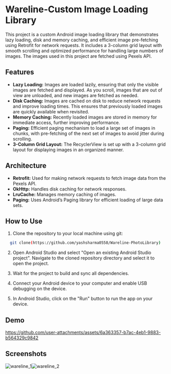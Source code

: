 
# Wareline-Custom Image Loading Library

This project is a custom Android image loading library that demonstrates lazy loading, disk and memory caching, and efficient image pre-fetching using Retrofit for network requests. It includes a 3-column grid layout with smooth scrolling and optimized performance for handling large numbers of images. The images used in this project are fetched using Pexels API.

## Features
- **Lazy Loading:** Images are loaded lazily, ensuring that only the visible images are fetched and displayed. As you scroll, images that are out of view are unloaded, and new images are fetched as needed.
- **Disk Caching:** Images are cached on disk to reduce network requests and improve loading times. This ensures that previously loaded images are quickly available when revisited.
- **Memory Caching:** Recently loaded images are stored in memory for immediate access, further improving performance.
- **Paging:** Efficient paging mechanism to load a large set of images in chunks, with pre-fetching of the next set of images to avoid jitter during scrolling.
- **3-Column Grid Layout:** The RecyclerView is set up with a 3-column grid layout for displaying images in an organized manner.
## Architecture
- **Retrofit:** Used for making network requests to fetch image data from the Pexels API.
- **OkHttp:** Handles disk caching for network responses.
- **LruCache:** Manages memory caching of images.
- **Paging:** Uses Android’s Paging library for efficient loading of large data sets.
## How to Use

1) Clone the repository to your local machine using git:
```bash
  git clone(https://github.com/yashsharma0558/Wareline-PhotoLibrary)
```
2) Open Android Studio and select "Open an existing Android Studio project". Navigate to the cloned repository directory and select it to open the project.

3) Wait for the project to build and sync all dependencies.

4) Connect your Android device to your computer and enable USB debugging on the device.

5) In Android Studio, click on the "Run" button to run the app on your device.
## Demo
https://github.com/user-attachments/assets/6a363357-b7ac-4eb1-9883-b564329c9842
## Screenshots
![wareline_1](https://github.com/user-attachments/assets/9046af5c-480a-4902-ad7c-04e5ac128c04)![wareline_2](https://github.com/user-attachments/assets/0744c469-f222-43d9-807f-88eed67ea200)

